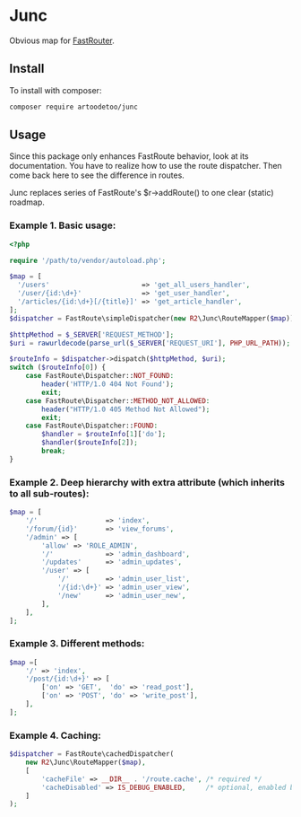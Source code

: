 Junc
====

Obvious map for [FastRouter](https://github.com/nikic/FastRoute/).

Install
-------

To install with composer:

```sh
composer require artoodetoo/junc
```

Usage
-----

Since this package only enhances FastRoute behavior, look at its documentation.
You have to realize how to use the route dispatcher.
Then come back here to see the difference in routes.

Junc replaces series of FastRoute's $r->addRoute() to one clear (static) roadmap.

### Example 1. Basic usage:

```php
<?php

require '/path/to/vendor/autoload.php';

$map = [
  '/users'                       => 'get_all_users_handler',
  '/user/{id:\d+}'               => 'get_user_handler',
  '/articles/{id:\d+}[/{title}]' => 'get_article_handler',
];
$dispatcher = FastRoute\simpleDispatcher(new R2\Junc\RouteMapper($map));

$httpMethod = $_SERVER['REQUEST_METHOD'];
$uri = rawurldecode(parse_url($_SERVER['REQUEST_URI'], PHP_URL_PATH));

$routeInfo = $dispatcher->dispatch($httpMethod, $uri);
switch ($routeInfo[0]) {
    case FastRoute\Dispatcher::NOT_FOUND:
        header('HTTP/1.0 404 Not Found');
        exit;
    case FastRoute\Dispatcher::METHOD_NOT_ALLOWED:
        header("HTTP/1.0 405 Method Not Allowed");
        exit;
    case FastRoute\Dispatcher::FOUND:
        $handler = $routeInfo[1]['do'];
        $handler($routeInfo[2]);
        break;
}
```

### Example 2. Deep hierarchy with extra attribute (which inherits to all sub-routes):

```php
$map = [
    '/'                 => 'index',
    '/forum/{id}'       => 'view_forums', 
    '/admin' => [
        'allow' => 'ROLE_ADMIN',
        '/'             => 'admin_dashboard',
        '/updates'      => 'admin_updates',
        '/user' => [
            '/'         => 'admin_user_list',
            '/{id:\d+}' => 'admin_user_view',
            '/new'      => 'admin_user_new',
        ],
    ],
];
```

### Example 3. Different methods:

```php
$map =[
    '/' => 'index',
    '/post/{id:\d+}' => [
        ['on' => 'GET',  'do' => 'read_post'], 
        ['on' => 'POST', 'do' => 'write_post'], 
    ],
];
```

### Example 4. Caching:

```php
$dispatcher = FastRoute\cachedDispatcher(
    new R2\Junc\RouteMapper($map), 
    [
        'cacheFile' => __DIR__ . '/route.cache', /* required */
        'cacheDisabled' => IS_DEBUG_ENABLED,     /* optional, enabled by default */
    ]
);
```
